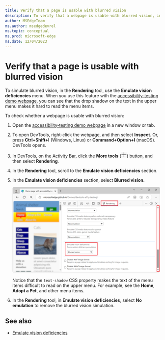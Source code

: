 ```yaml
---
title: Verify that a page is usable with blurred vision
description: To verify that a webpage is usable with blurred vision, in the Rendering tool, use the Emulate vision deficiencies dropdown list.
author: MSEdgeTeam
ms.author: msedgedevrel
ms.topic: conceptual
ms.prod: microsoft-edge
ms.date: 12/04/2023
---
```

# Verify that a page is usable with blurred vision

<!-- Rendering tool: Emulate vision deficiencies: Blurred vision -->

To simulate blurred vision, in the **Rendering** tool, use the **Emulate vision deficiencies** menu.  When you use this feature with the [accessibility-testing demo webpage](https://microsoftedge.github.io/Demos/devtools-a11y-testing/), you can see that the drop shadow on the text in the upper menu makes it hard to read the menu items.

To check whether a webpage is usable with blurred vision:

1. Open the [accessibility-testing demo webpage](https://microsoftedge.github.io/Demos/devtools-a11y-testing/) in a new window or tab.

1. To open DevTools, right-click the webpage, and then select **Inspect**.  Or, press **Ctrl+Shift+I** (Windows, Linux) or **Command+Option+I** (macOS).  DevTools opens.

1. In DevTools, on the Activity Bar, click the **More tools** (![More tools icon](./test-blurred-vision-images/more-tools-icon.png)) button, and then select **Rendering**.

1. In the **Rendering** tool, scroll to the **Emulate vision deficiencies** section.

1. In the **Emulate vision deficiencies** section, select **Blurred vision**.

   ![Simulating a blurred page](./test-blurred-vision-images/testing-simulating-blur.png)

    Notice that the `text-shadow` CSS property makes the text of the menu items difficult to read on the upper menu. For example, see the **Home**, **Adopt a Pet**, and other menu items.

1. In the **Rendering** tool, in **Emulate vision deficiencies**, select **No emulation** to remove the blurred vision simulation.


<!-- ====================================================================== -->
## See also

*  [Emulate vision deficiencies](emulate-vision-deficiencies.md)
